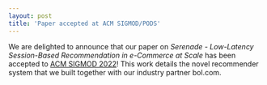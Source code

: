 ```yaml
---
layout: post
title: 'Paper accepted at ACM SIGMOD/PODS'
---
```


We are delighted to announce that our paper on _Serenade - Low-Latency Session-Based Recommendation in e-Commerce at Scale_ has been accepted to [ACM SIGMOD 2022](https://2022.sigmod.org)! This work details the novel recommender system that we built together with our industry partner bol.com.
